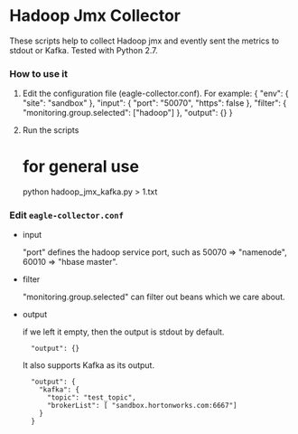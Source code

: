 <!--
{% comment %}
Licensed to the Apache Software Foundation (ASF) under one or more
contributor license agreements.  See the NOTICE file distributed with
this work for additional information regarding copyright ownership.
The ASF licenses this file to you under the Apache License, Version 2.0
(the "License"); you may not use this file except in compliance with
the License.  You may obtain a copy of the License at

http://www.apache.org/licenses/LICENSE-2.0

Unless required by applicable law or agreed to in writing, software
distributed under the License is distributed on an "AS IS" BASIS,
WITHOUT WARRANTIES OR CONDITIONS OF ANY KIND, either express or implied.
See the License for the specific language governing permissions and
limitations under the License.
{% endcomment %}
-->


# Hadoop Jmx Collector

These scripts help to collect Hadoop jmx and evently sent the metrics to stdout or Kafka. Tested with Python 2.7.

### How to use it
  
  1. Edit the configuration file (eagle-collector.conf). For example:
        {
          "env": {
          "site": "sandbox"
        },
        "input": {
          "port": "50070",
          "https": false
        },
        "filter": {
          "monitoring.group.selected": ["hadoop"]
        },
        "output": {}
        }
     
  2. Run the scripts
  
        # for general use
        python hadoop_jmx_kafka.py > 1.txt
      
### Edit `eagle-collector.conf`

* input

  "port" defines the hadoop service port, such as 50070 => "namenode", 60010 => "hbase master".

* filter
  
  "monitoring.group.selected" can filter out beans which we care about. 

* output 
  
  if we left it empty, then the output is stdout by default. 

        "output": {}
        
  It also supports Kafka as its output. 

        "output": {
          "kafka": {
            "topic": "test_topic",
            "brokerList": [ "sandbox.hortonworks.com:6667"]
          }
        }
      
       

